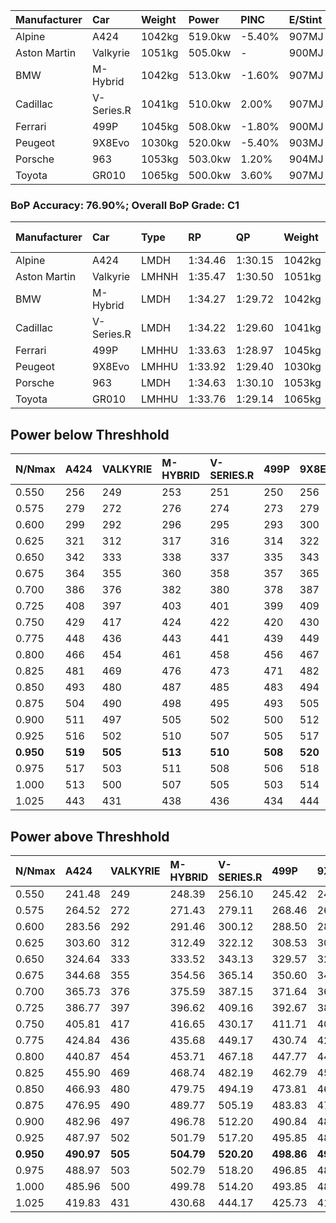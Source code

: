 | Manufacturer | Car        | Weight | Power   | PINC    | E/Stint | FDS     |
|:-|:-|:-|:-|:-|:-|:-|
| Alpine       | A424       | 1042kg | 519.0kw | -5.40%  | 907MJ   |    -    |
| Aston Martin | Valkyrie   | 1051kg | 505.0kw |    -    | 900MJ   |    -    |
| BMW          | M-Hybrid   | 1042kg | 513.0kw | -1.60%  | 907MJ   |    -    |
| Cadillac     | V-Series.R | 1041kg | 510.0kw | 2.00%   | 907MJ   |    -    |
| Ferrari      | 499P       | 1045kg | 508.0kw | -1.80%  | 900MJ   | 190kph  |
| Peugeot      | 9X8Evo     | 1030kg | 520.0kw | -5.40%  | 903MJ   | 190kph  |
| Porsche      | 963        | 1053kg | 503.0kw | 1.20%   | 904MJ   |    -    |
| Toyota       | GR010      | 1065kg | 500.0kw | 3.60%   | 907MJ   | 190kph  |

### BoP Accuracy: 76.90%; Overall BoP Grade: C1
| Manufacturer | Car        | Type  | RP      | QP      | Weight | Power¹  | Threshhold | PINC    | Power²   | E/Stint | AVG Vmax  | FDS     | RDLC | L/Stint | BOP-Grade | Model Accuracy | Model Points | Match%  | SimDiff |
|:-|:-|:-|:-|:-|:-|:-|:-|:-|:-|:-|:-|:-|:-|:-|:-|:-|:-|:-|:-|
| Alpine       | A424       | LMDH  | 1:34.46 | 1:30.15 | 1042kg | 519.0kw | 250.0kph   | -5.40%  | 491.00kw |  907MJ  | 295.91kph |    -    | 1.03 | 37      | +A2       | 99.31%         | 2573         | 90.31%  | -0.06   |
| Aston Martin | Valkyrie   | LMHNH | 1:35.47 | 1:30.50 | 1051kg | 505.0kw | 250.0kph   |    -    | 505.00kw |  900MJ  | 297.20kph |    -    | 1.02 | 37      | +Ω1       | 100.00%        | 630          | 22.28%  | +0.01   |
| BMW          | M-Hybrid   | LMDH  | 1:34.27 | 1:29.72 | 1042kg | 513.0kw | 250.0kph   | -1.60%  | 504.80kw |  907MJ  | 299.75kph |    -    | 1.04 | 37      | ~A1       | 99.41%         | 2544         | 100.00% | -0.10   |
| Cadillac     | V-Series.R | LMDH  | 1:34.22 | 1:29.60 | 1041kg | 510.0kw | 250.0kph   | 2.00%   | 520.20kw |  907MJ  | 303.41kph |    -    | 1.04 | 37      | ~A1       | 99.30%         | 4946         | 97.50%  | +0.14   |
| Ferrari      | 499P       | LMHHU | 1:33.63 | 1:28.97 | 1045kg | 508.0kw | 250.0kph   | -1.80%  | 498.90kw |  900MJ  | 300.72kph | 190kph  | 1.06 | 37      | -D2       | 100.00%        | 8223         | 62.04%  | +0.00   |
| Peugeot      | 9X8Evo     | LMHHU | 1:33.92 | 1:29.40 | 1030kg | 520.0kw | 250.0kph   | -5.40%  | 491.90kw |  903MJ  | 307.46kph | 190kph  | 1.02 | 37      | -B2       | 96.77%         | 2307         | 81.29%  | +0.11   |
| Porsche      | 963        | LMDH  | 1:34.63 | 1:30.10 | 1053kg | 503.0kw | 250.0kph   | 1.20%   | 509.00kw |  904MJ  | 298.35kph |    -    | 1.03 | 37      | +A2       | 99.86%         | 11699        | 91.28%  | -0.11   |
| Toyota       | GR010      | LMHHU | 1:33.76 | 1:29.14 | 1065kg | 500.0kw | 250.0kph   | 3.60%   | 518.00kw |  907MJ  | 300.43kph | 190kph  | 1.04 | 37      | -C2       | 99.63%         | 6190         | 70.47%  | +0.00   |

## Power below Threshhold
| N/Nmax    | A424    | VALKYRIE | M-HYBRID | V-SERIES.R | 499P    | 9X8EVO  | 963     | GR010   |
|:-|:-|:-|:-|:-|:-|:-|:-|:-|
|  0.550    |  256    |  249     |  253     |  251       |  250    |  256    |  248    |  246    |
|  0.575    |  279    |  272     |  276     |  274       |  273    |  279    |  271    |  269    |
|  0.600    |  299    |  292     |  296     |  295       |  293    |  300    |  291    |  289    |
|  0.625    |  321    |  312     |  317     |  316       |  314    |  322    |  311    |  309    |
|  0.650    |  342    |  333     |  338     |  337       |  335    |  343    |  332    |  330    |
|  0.675    |  364    |  355     |  360     |  358       |  357    |  365    |  353    |  351    |
|  0.700    |  386    |  376     |  382     |  380       |  378    |  387    |  374    |  372    |
|  0.725    |  408    |  397     |  403     |  401       |  399    |  409    |  395    |  393    |
|  0.750    |  429    |  417     |  424     |  422       |  420    |  430    |  416    |  413    |
|  0.775    |  448    |  436     |  443     |  441       |  439    |  449    |  435    |  432    |
|  0.800    |  466    |  454     |  461     |  458       |  456    |  467    |  452    |  449    |
|  0.825    |  481    |  469     |  476     |  473       |  471    |  482    |  467    |  464    |
|  0.850    |  493    |  480     |  487     |  485       |  483    |  494    |  478    |  475    |
|  0.875    |  504    |  490     |  498     |  495       |  493    |  505    |  488    |  485    |
|  0.900    |  511    |  497     |  505     |  502       |  500    |  512    |  495    |  492    |
|  0.925    |  516    |  502     |  510     |  507       |  505    |  517    |  500    |  497    |
| **0.950** | **519** | **505**  | **513**  | **510**    | **508** | **520** | **503** | **500** |
|  0.975    |  517    |  503     |  511     |  508       |  506    |  518    |  501    |  498    |
|  1.000    |  513    |  500     |  507     |  505       |  503    |  514    |  498    |  495    |
|  1.025    |  443    |  431     |  438     |  436       |  434    |  444    |  430    |  427    |

## Power above Threshhold
| N/Nmax    | A424       | VALKYRIE | M-HYBRID   | V-SERIES.R | 499P       | 9X8EVO     | 963        | GR010   |
|:-|:-|:-|:-|:-|:-|:-|:-|:-|
|  0.550    |  241.48    |  249     |  248.39    |  256.10    |  245.42    |  242.45    |  251.02    |  255    |
|  0.575    |  264.52    |  272     |  271.43    |  279.11    |  268.46    |  264.49    |  274.02    |  278    |
|  0.600    |  283.56    |  292     |  291.46    |  300.12    |  288.50    |  284.53    |  294.02    |  299    |
|  0.625    |  303.60    |  312     |  312.49    |  322.12    |  308.53    |  304.57    |  315.02    |  321    |
|  0.650    |  324.64    |  333     |  333.52    |  343.13    |  329.57    |  324.61    |  336.02    |  342    |
|  0.675    |  344.68    |  355     |  354.56    |  365.14    |  350.60    |  345.65    |  357.03    |  364    |
|  0.700    |  365.73    |  376     |  375.59    |  387.15    |  371.64    |  366.69    |  379.03    |  386    |
|  0.725    |  386.77    |  397     |  396.62    |  409.16    |  392.67    |  386.72    |  400.03    |  407    |
|  0.750    |  405.81    |  417     |  416.65    |  430.17    |  411.71    |  406.76    |  421.03    |  428    |
|  0.775    |  424.84    |  436     |  435.68    |  449.17    |  430.74    |  424.79    |  440.03    |  447    |
|  0.800    |  440.87    |  454     |  453.71    |  467.18    |  447.77    |  441.83    |  457.03    |  465    |
|  0.825    |  455.90    |  469     |  468.74    |  482.19    |  462.79    |  455.85    |  472.03    |  480    |
|  0.850    |  466.93    |  480     |  479.75    |  494.19    |  473.81    |  466.87    |  484.03    |  492    |
|  0.875    |  476.95    |  490     |  489.77    |  505.19    |  483.83    |  476.89    |  494.03    |  503    |
|  0.900    |  482.96    |  497     |  496.78    |  512.20    |  490.84    |  483.91    |  501.04    |  510    |
|  0.925    |  487.97    |  502     |  501.79    |  517.20    |  495.85    |  488.91    |  506.04    |  515    |
| **0.950** | **490.97** | **505**  | **504.79** | **520.20** | **498.86** | **491.92** | **509.04** | **518** |
|  0.975    |  488.97    |  503     |  502.79    |  518.20    |  496.85    |  489.92    |  507.04    |  516    |
|  1.000    |  485.96    |  500     |  499.78    |  514.20    |  493.85    |  486.91    |  504.04    |  512    |
|  1.025    |  419.83    |  431     |  430.68    |  444.17    |  425.73    |  419.79    |  435.03    |  442    |
